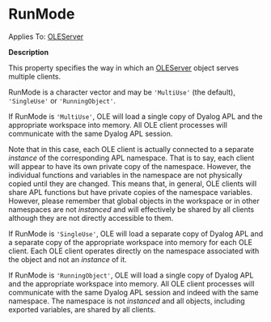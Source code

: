 




<h1 class="heading"><span class="name">RunMode</span></h1>

Applies To: [OLEServer](../a-z/oleserver.md)


**Description**


This property specifies the way in which an [OLEServer](../a-z/oleserver.md) object serves multiple clients.



RunMode is a character vector and may be `'MultiUse'` (the default),  `'SingleUse'` or `'RunningObject'`.


If RunMode is `'MultiUse'`, OLE will load a single copy of Dyalog APL and the appropriate workspace into memory. All OLE client processes will communicate with the same Dyalog APL session.


Note that in this case, each OLE client is actually connected to a separate *instance* of the corresponding APL namespace. That is to say, each client will appear to have its own private copy of the namespace. However, the individual functions and variables in the namespace are not physically copied until they are changed. This means that, in general, OLE clients will share APL functions but have private copies of the namespace variables. However, please remember that global objects in the workspace or in other namespaces are not *instanced* and will effectively be shared by all clients although they are not directly accessible to them.


If RunMode is `'SingleUse'`, OLE will load a separate copy of Dyalog APL and a separate copy of the appropriate workspace into memory for each OLE client. Each OLE client operates directly on the namespace associated with the object and not an *instance* of it.


If RunMode is `'RunningObject'`, OLE will load a single copy of Dyalog APL and the appropriate workspace into memory. All OLE client processes will communicate with the same Dyalog APL session and indeed with the same namespace. The namespace is not *instanced* and all objects, including exported variables, are shared by all clients.


